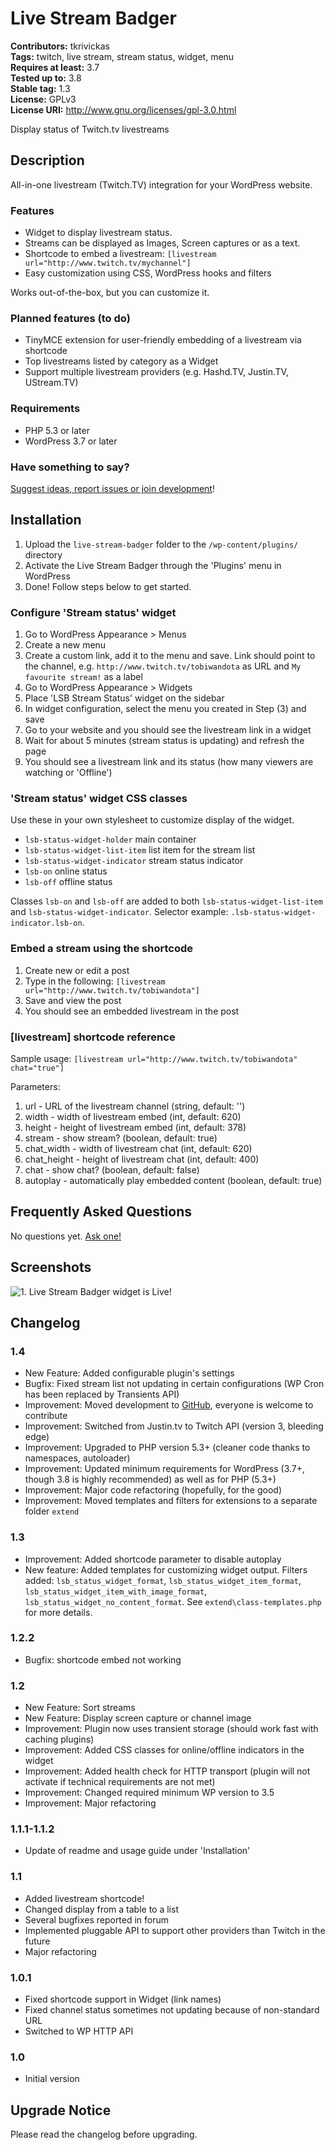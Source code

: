 # Live Stream Badger #
**Contributors:** tkrivickas  
**Tags:** twitch, live stream, stream status, widget, menu  
**Requires at least:** 3.7  
**Tested up to:** 3.8  
**Stable tag:** 1.3  
**License:** GPLv3  
**License URI:** http://www.gnu.org/licenses/gpl-3.0.html  

Display status of Twitch.tv livestreams

## Description ##

All-in-one livestream (Twitch.TV) integration for your WordPress website.

### Features ###
* Widget to display livestream status.
* Streams can be displayed as Images, Screen captures or as a text.
* Shortcode to embed a livestream: `[livestream url="http://www.twitch.tv/mychannel"]`
* Easy customization using CSS, WordPress hooks and filters

Works out-of-the-box, but you can customize it.

### Planned features (to do) ###
* TinyMCE extension for user-friendly embedding of a livestream via shortcode
* Top livestreams listed by category as a Widget
* Support multiple livestream providers (e.g. Hashd.TV, Justin.TV, UStream.TV)

### Requirements ###
* PHP 5.3 or later
* WordPress 3.7 or later

### Have something to say? ###
[Suggest ideas, report issues or join development](http://wordpress.org/support/plugin/live-stream-badger)!

## Installation ##

1. Upload the `live-stream-badger` folder to the `/wp-content/plugins/` directory
2. Activate the Live Stream Badger through the 'Plugins' menu in WordPress
3. Done! Follow steps below to get started.

### Configure 'Stream status' widget ###

1. Go to WordPress Appearance > Menus
2. Create a new menu
3. Create a custom link, add it to the menu and save. Link should point to the channel, e.g. `http://www.twitch.tv/tobiwandota` as URL and `My favourite stream!` as a label
4. Go to WordPress Appearance > Widgets
5. Place 'LSB Stream Status' widget on the sidebar
6. In widget configuration, select the menu you created in Step (3) and save
7. Go to your website and you should see the livestream link in a widget
8. Wait for about 5 minutes (stream status is updating) and refresh the page
9. You should see a livestream link and its status (how many viewers are watching or 'Offline')

### 'Stream status' widget CSS classes ###
Use these in your own stylesheet to customize display of the widget.

* `lsb-status-widget-holder` main container
* `lsb-status-widget-list-item` list item for the stream list
* `lsb-status-widget-indicator` stream status indicator
* `lsb-on` online status
* `lsb-off` offline status

Classes `lsb-on` and `lsb-off` are added to both `lsb-status-widget-list-item` and `lsb-status-widget-indicator`. Selector example: `.lsb-status-widget-indicator.lsb-on`.

### Embed a stream using the shortcode ###

1. Create new or edit a post
2. Type in the following: `[livestream url="http://www.twitch.tv/tobiwandota"]`
3. Save and view the post
4. You should see an embedded livestream in the post

### [livestream] shortcode reference ###

Sample usage: `[livestream url="http://www.twitch.tv/tobiwandota" chat="true"]`

Parameters:

1. url - URL of the livestream channel (string, default: '')
2. width - width of livestream embed (int, default: 620)
3. height - height of livestream embed (int, default: 378)
4. stream - show stream? (boolean, default: true)
5. chat_width - width of livestream chat (int, default: 620)
6. chat_height - height of livestream chat (int, default: 400)
7. chat - show chat? (boolean, default: false)
8. autoplay - automatically play embedded content (boolean, default: true)

## Frequently Asked Questions ##

No questions yet. [Ask one!](http://wordpress.org/support/plugin/live-stream-badger)

## Screenshots ##

![1. Live Stream Badger widget is Live!](http://s-plugins.wordpress.org/live-stream-badger/assets/screenshot-1.png)

## Changelog ##

### 1.4 ###

* New Feature: Added configurable plugin's settings  
* Bugfix: Fixed stream list not updating in certain configurations (WP Cron has been replaced by Transients API)  
* Improvement: Moved development to [GitHub](https://github.com/tkrivickas/live-stream-badger), everyone is welcome to contribute  
* Improvement: Switched from Justin.tv to Twitch API (version 3, bleeding edge)  
* Improvement: Upgraded to PHP version 5.3+ (cleaner code thanks to namespaces, autoloader)  
* Improvement: Updated minimum requirements for WordPress (3.7+, though 3.8 is highly recommended) as well as for PHP (5.3+)  
* Improvement: Major code refactoring (hopefully, for the good)
* Improvement: Moved templates and filters for extensions to a separate folder `extend`  

### 1.3 ###

* Improvement: Added shortcode parameter to disable autoplay  
* New feature: Added templates for customizing widget output. Filters added: `lsb_status_widget_format`, `lsb_status_widget_item_format`, `lsb_status_widget_item_with_image_format`, `lsb_status_widget_no_content_format`. See `extend\class-templates.php` for more details.  

### 1.2.2 ###

* Bugfix: shortcode embed not working  

### 1.2 ###

* New Feature: Sort streams  
* New Feature: Display screen capture or channel image  
* Improvement: Plugin now uses transient storage (should work fast with caching plugins)  
* Improvement: Added CSS classes for online/offline indicators in the widget  
* Improvement: Added health check for HTTP transport (plugin will not activate if technical requirements are not met)  
* Improvement: Changed required minimum WP version to 3.5  
* Improvement: Major refactoring  

### 1.1.1-1.1.2 ###

* Update of readme and usage guide under 'Installation'  

### 1.1 ###

* Added livestream shortcode!  
* Changed display from a table to a list  
* Several bugfixes reported in forum  
* Implemented pluggable API to support other providers than Twitch in the future  
* Major refactoring  

### 1.0.1 ###

* Fixed shortcode support in Widget (link names)  
* Fixed channel status sometimes not updating because of non-standard URL  
* Switched to WP HTTP API  

### 1.0 ###

* Initial version  

## Upgrade Notice ##

Please read the changelog before upgrading.